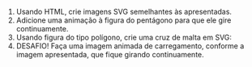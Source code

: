 1. Usando HTML, crie imagens SVG semelhantes às apresentadas.
2. Adicione uma animação à figura do pentágono para que ele gire continuamente.
3. Usando figura do tipo polígono, crie uma cruz de malta em SVG:
4. DESAFIO! Faça uma imagem animada de carregamento, conforme a imagem apresentada, que fique girando continuamente.